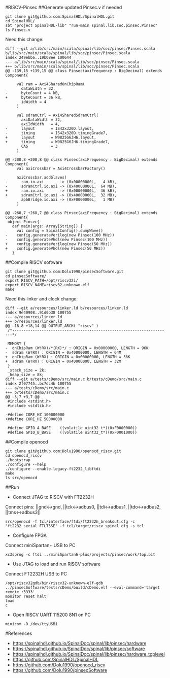 
#RISCV-Pinsec
##Generate updated Pinsec.v if needed
```
git clone git@github.com:SpinalHDL/SpinalHDL.git
cd SpinalHDL/
sbt "project SpinalHDL-lib" "run-main spinal.lib.soc.pinsec.Pinsec"
ls Pinsec.v
```
Need this change:
```
diff --git a/lib/src/main/scala/spinal/lib/soc/pinsec/Pinsec.scala b/lib/src/main/scala/spinal/lib/soc/pinsec/Pinsec.scala
index 249ebb6..19b08ee 100644
--- a/lib/src/main/scala/spinal/lib/soc/pinsec/Pinsec.scala
+++ b/lib/src/main/scala/spinal/lib/soc/pinsec/Pinsec.scala
@@ -139,15 +139,15 @@ class Pinsec(axiFrequency : BigDecimal) extends Component{
 
     val ram = Axi4SharedOnChipRam(
       dataWidth = 32,
-      byteCount = 4 kB,
+      byteCount = 36 kB,
       idWidth = 4
     )
 
     val sdramCtrl = Axi4SharedSdramCtrl(
       axiDataWidth = 32,
       axiIdWidth   = 4,
-      layout       = IS42x320D.layout,
-      timing       = IS42x320D.timingGrade7,
+      layout       = W9825G6JH6.layout,
+      timing       = W9825G6JH6.timingGrade7,
       CAS          = 3
     )
 
@@ -200,8 +200,8 @@ class Pinsec(axiFrequency : BigDecimal) extends Component{
     val axiCrossbar = Axi4CrossbarFactory()
 
     axiCrossbar.addSlaves(
-      ram.io.axi       -> (0x00000000L,   4 kB),
-      sdramCtrl.io.axi -> (0x40000000L,  64 MB),
+      ram.io.axi       -> (0x00000000L,  36 kB),
+      sdramCtrl.io.axi -> (0x40000000L,  32 MB),
       apbBridge.io.axi -> (0xF0000000L,   1 MB)
     )
 
@@ -268,7 +268,7 @@ class Pinsec(axiFrequency : BigDecimal) extends Component{
 object Pinsec{
   def main(args: Array[String]) {
     val config = SpinalConfig().dumpWave()
-    config.generateVerilog(new Pinsec(100 MHz))
-    config.generateVhdl(new Pinsec(100 MHz))
+    config.generateVerilog(new Pinsec(50 MHz))
+    config.generateVhdl(new Pinsec(50 MHz))
   }
```
##Compile RISCV software
```
git clone git@github.com:Dolu1990/pinsecSoftware.git
cd pinsecSoftware/
export RISCV_PATH=/opt/riscv32i/
export RISCV_NAME=riscv32-unknown-elf
make
```
Need this linker and clock change:
```
diff --git a/resources/linker.ld b/resources/linker.ld
index 9e40908..91d0b38 100755
--- a/resources/linker.ld
+++ b/resources/linker.ld
@@ -18,8 +18,14 @@ OUTPUT_ARCH( "riscv" )
 /*----------------------------------------------------------------------*/
 
 MEMORY {
-  onChipRam (W!RX)/*(RX)*/ : ORIGIN = 0x00000000, LENGTH = 96K
-  sdram (W!RX) : ORIGIN = 0x40000000, LENGTH = 64M
+  onChipRam (W!RX) : ORIGIN = 0x00000000, LENGTH = 36K
+  sdram (W!RX) : ORIGIN = 0x40000000, LENGTH = 32M
 }
 _stack_size = 2k;
 _heap_size = 8k;
diff --git a/tests/cDemo/src/main.c b/tests/cDemo/src/main.c
index 2f07745..bc7dc4b 100755
--- a/tests/cDemo/src/main.c
+++ b/tests/cDemo/src/main.c
@@ -3,7 +3,7 @@
 #include <stdint.h>
 #include <stdlib.h>
 
-#define CORE_HZ 100000000
+#define CORE_HZ 50000000
 
 #define GPIO_A_BASE    ((volatile uint32_t*)(0xF0000000))
 #define GPIO_B_BASE    ((volatile uint32_t*)(0xF0001000))
```
##Compile openocd
```
git clone git@github.com:Dolu1990/openocd_riscv.git
cd openocd_riscv
./bootstrap
./configure --help
./configure --enable-legacy-ft2232_libftdi
make
ls src/openocd
```
##Run

 - Connect JTAG to RISCV with FT2232H 

Connect pins: ||gnd<->gnd, ||tck<->adbus0, ||tdi<->adbus1, ||tdo<->adbus2, ||tms<->adbus3||
```
src/openocd -f tcl/interface/ftdi/ft2232h_breakout.cfg -c "ft2232_serial FTLT3SE" -f tcl/target/riscv_spinal.cfg -s tcl
```
 - Configure FPGA
 
Connect miniSpartan+ USB to PC
```
xc3sprog -c ftdi ../miniSpartan6-plus/projects/pinsec/work/top.bit
```
 - Use JTAG to load and run RISCV software
 
Connect FT2232H USB to PC
```
/opt/riscv32gdb/bin/riscv32-unknown-elf-gdb ../pinsecSoftware/tests/cDemo/build/cDemo.elf --eval-command='target remote :3333'
monitor reset halt
load
c
```
 - Open RISCV UART 115200 8N1 on PC
```
minicom -D /dev/ttyUSB1 
```
#References
 - https://spinalhdl.github.io/SpinalDoc/spinal/lib/pinsec/hardware
 - https://spinalhdl.github.io/SpinalDoc/spinal/lib/pinsec/software
 - https://spinalhdl.github.io/SpinalDoc/spinal/lib/pinsec/hardware_toplevel 
 - https://github.com/SpinalHDL/SpinalHDL
 - https://github.com/Dolu1990/openocd_riscv
 - https://github.com/Dolu1990/pinsecSoftware
